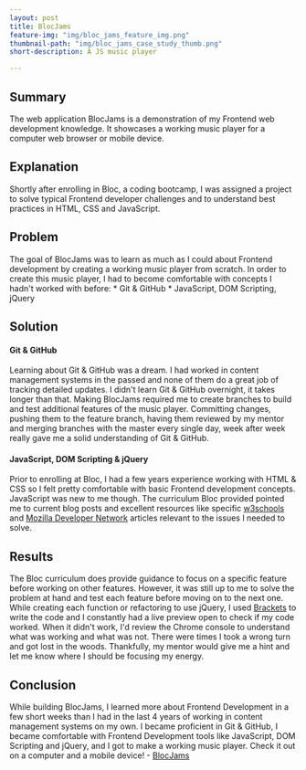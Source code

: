 ```yaml
---
layout: post
title: BlocJams
feature-img: "img/bloc_jams_feature_img.png"
thumbnail-path: "img/bloc_jams_case_study_thumb.png"
short-description: A JS music player

---
```

<h2>Summary</h2>
The web application BlocJams is a demonstration of my Frontend web development knowledge. It showcases a working music player for a computer web browser or mobile device.

<h2>Explanation</h2>
Shortly after enrolling in Bloc, a coding bootcamp, I was assigned a project to solve typical Frontend developer challenges and to understand best practices in HTML, CSS and JavaScript.

<h2>Problem</h2>
The goal of BlocJams was to learn as much as I could about Frontend development by creating a working music player from scratch. In order to create this music player, I had to become comfortable with concepts I hadn't worked with before:
* Git & GitHub
* JavaScript, DOM Scripting, jQuery

<h2>Solution</h2>

<h4>Git & GitHub</h4>
Learning about Git & GitHub was a dream. I had worked in content management systems in the passed and none of them do a great job of tracking detailed updates. I didn't learn Git & GitHub overnight, it takes longer than that. Making BlocJams required me to create branches to build and test additional features of the music player. Committing changes, pushing them to the feature branch, having them reviewed by my mentor and merging branches with the master every single day, week after week really gave me a solid understanding of Git & GitHub.

<h4>JavaScript, DOM Scripting & jQuery</h4>
Prior to enrolling at Bloc, I had a few years experience working with HTML & CSS so I felt pretty comfortable with basic Frontend development concepts. JavaScript was new to me though. The curriculum Bloc provided pointed me to current blog posts and excellent resources like specific <a href="https://www.w3schools.com/">w3schools</a> and <a href="https://developer.mozilla.org/en-US/">Mozilla Developer Network</a> articles relevant to the issues I needed to solve.

<h2>Results</h2>
The Bloc curriculum does provide guidance to focus on a specific feature before working on other features. However, it was still up to me to solve the problem at hand and test each feature before moving on to the next one. While creating each function or refactoring to use jQuery, I used <a href="http://brackets.io/">Brackets</a> to write the code and I constantly had a live preview open to check if my code worked. When it didn't work, I'd review the Chrome console to understand what was working and what was not. There were times I took a wrong turn and got lost in the woods. Thankfully, my mentor would give me a hint and let me know where I should be focusing my energy.

<h2>Conclusion</h2>
While building BlocJams, I learned more about Frontend Development in a few short weeks than I had in the last 4 years of working in content management systems on my own. I became proficient in Git & GitHub, I became comfortable with Frontend Development tools like JavaScript, DOM Scripting and jQuery, and I got to make a working music player. Check it out on a computer and a mobile device! - <a href="http://bloc-jams-realtimschmidt.netlify.com/">BlocJams</a>
